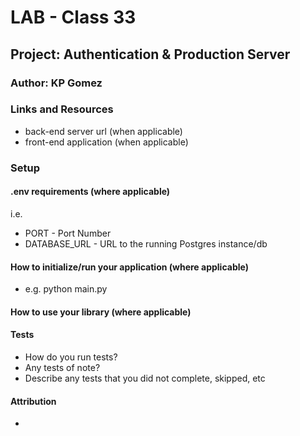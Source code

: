 # LAB - Class 33
## Project: Authentication & Production Server
### Author: KP Gomez
### Links and Resources
- back-end server url (when applicable)
- front-end application (when applicable)
### Setup
#### .env requirements (where applicable)
i.e.

- PORT - Port Number
- DATABASE_URL - URL to the running Postgres instance/db

#### How to initialize/run your application (where applicable)
- e.g. python main.py

#### How to use your library (where applicable)
#### Tests
- How do you run tests?
- Any tests of note?
- Describe any tests that you did not complete, skipped, etc

#### Attribution
- [](https://stackoverflow.com/questions/25460981/most-efficient-way-to-store-a-5-point-scale-in-django)